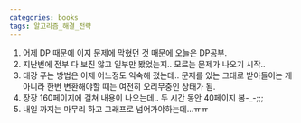 ```yaml
---
categories: books 
tags: 알고리즘_해결_전략
---
```


1. 어제 DP 때문에 이지 문제에 막혔던 것 때문에 오늘은 DP공부.
2. 지난번에 전부 다 보진 않고 일부만 봤었는지.. 모르는 문제가 나오기 시작..
3. 대강 푸는 방법은 이제 어느정도 익숙해 졌는데.. 문제를 있는 그대로 받아들이는 게 아니라 한번 변환해야할 때는 여전히 오리무중인 상태가 됨.
4. 장장 160페이지에 걸쳐 내용이 나오는데.. 두 시간 동안 40페이지 봄-_-;;;
5. 내일 까지는 마무리 하고 그래프로 넘어가야하는데...ㅠㅠ
